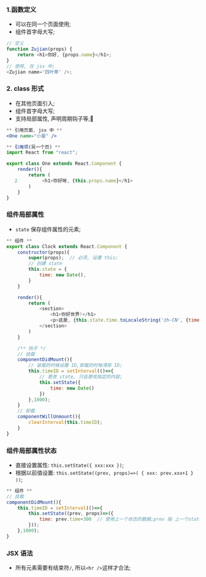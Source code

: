 ### 1.函数定义

- 可以在同一个页面使用;
- 组件首字母大写;

```js
// 定义
function Zujian(props) {
	return <h1>你好, {props.name}</h1>;
}
// 使用, 在 jsx 中;
<Zujian name='四叶草' />;
```

### 2. class 形式

- 在其他页面引入;
- 组件首字母大写;
- 支持局部属性, 声明周期钩子等;

```jsx
** 引用页面, jsx 中 **
<One name="小屋" />

** 引用项(另一个页) **
import React from "react";

export class One extends React.Component {
    render(){
        return (
   2         <h1>你好呀, {this.props.name}</h1>
        )
    }
}
```

### 组件局部属性

- `state` 保存组件属性的元素;

```js
** 组件 **
export class Clock extends React.Component {
    constructor(props){
        super(props);  // 必须, 设置 this;
        // 创建 state
        this.state = {
            time: new Date(),
        }
    }

    render(){
        return (
            <section>
                <h1>你好世界!</h1>
                <p>这是, {this.state.time.toLocaleString('zh-CN', {timeZone: 'Asia/Shanghai'})}</p>
            </section>
        )
    }

    /** 钩子 */
    // 挂载
    componentDidMount(){
        // 装载的时候设置 ID,卸载的时候清除 ID;
        this.timeID = setInterval(()=>{
            // 更改 state, 只会更改指定的内容;
            this.setState({
                time: new Date()
            })
        },1000);
    }
    // 卸载
    componentWillUnmount(){
        clearInterval(this.timeID);
    }
}
```

### 组件局部属性状态

- 直接设置属性: `this.setState({ xxx:xxx })`;
- 根据以前值设置: `this.setState((prev, props)=>( { xxx: prev.xxx+1 } ))`;

```js
** 组件 **
// 挂载
componentDidMount(){
    this.timeID = setInterval(()=>{
        this.setState((prev, props)=>({
            time: prev.time+300  // 使用上一个状态的数据;prev 指 上一个state;
        }));
    },1000);
}
```

### JSX 语法

- 所有元素需要有结束符`/`, 所以`<hr />`这样才合法;
